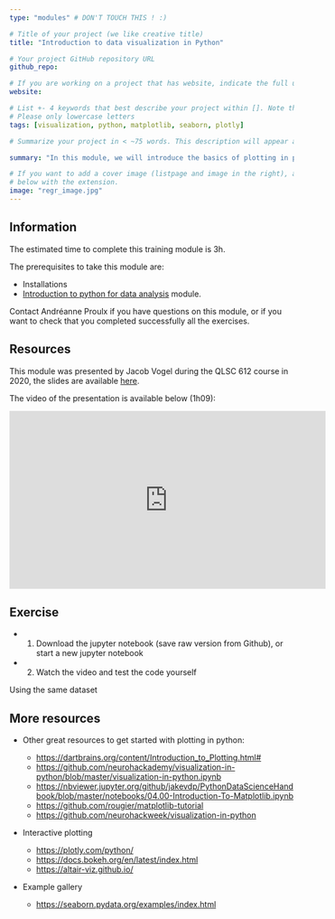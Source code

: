 ```yaml
---
type: "modules" # DON'T TOUCH THIS ! :)

# Title of your project (we like creative title)
title: "Introduction to data visualization in Python"

# Your project GitHub repository URL
github_repo:

# If you are working on a project that has website, indicate the full url including "https://" below or leave it empty.
website:

# List +- 4 keywords that best describe your project within []. Note that the project summary also involves a number of key words. Those are listed on top of the [github repository](https://github.com/PSY6983-2021/project_template), click `manage topics`.
# Please only lowercase letters
tags: [visualization, python, matplotlib, seaborn, plotly]

# Summarize your project in < ~75 words. This description will appear at the top of your page and on the list page with other projects..

summary: "In this module, we will introduce the basics of plotting in python with some of most commonly used packages such as matplotlib and seaborn."

# If you want to add a cover image (listpage and image in the right), add it to your directory and indicate the name
# below with the extension.
image: "regr_image.jpg"
---
```

<!-- This is an html comment and this won't appear in the rendered page. You are now editing the "content" area, the core of your description. Everything that you can do in markdown is allowed below. We added a couple of comments to guide your through documenting your progress. -->

## Information

The estimated time to complete this training module is 3h.

The prerequisites to take this module are:
 * Installations
 * [Introduction to python for data analysis](https://psy6983.brainhackmtl.org/modules/python_data_analysis/) module.

Contact Andréanne Proulx if you have questions on this module, or if you want to check that you completed successfully all the exercises.


## Resources
This module was presented by Jacob Vogel during the QLSC 612 course in 2020, the slides are available [here](https://github.com/neurodatascience/course-materials-2020/blob/master/lectures/14-may/03-intro-to-machine-learning/ML_Regression_Tutorial.ipynb).

The video of the presentation is available below (1h09):
<iframe width="560" height="315" src="https://www.youtube.com/embed/lJyFWTT7sCY" title="YouTube video player" frameborder="0" allow="accelerometer; autoplay; clipboard-write; encrypted-media; gyroscope; picture-in-picture" allowfullscreen></iframe>

## Exercise

 * 1. Download the jupyter notebook (save raw version from Github), or start a new jupyter notebook 
 * 2. Watch the video and test the code yourself

Using the same dataset 


## More resources

- Other great resources to get started with plotting in python:
   -  https://dartbrains.org/content/Introduction_to_Plotting.html#
   -  https://github.com/neurohackademy/visualization-in-python/blob/master/visualization-in-python.ipynb
   -  https://nbviewer.jupyter.org/github/jakevdp/PythonDataScienceHandbook/blob/master/notebooks/04.00-Introduction-To-Matplotlib.ipynb
   -  https://github.com/rougier/matplotlib-tutorial
   -  https://github.com/neurohackweek/visualization-in-python

- Interactive plotting 
   - https://plotly.com/python/
   - https://docs.bokeh.org/en/latest/index.html
   - https://altair-viz.github.io/
   
- Example gallery
   - https://seaborn.pydata.org/examples/index.html
